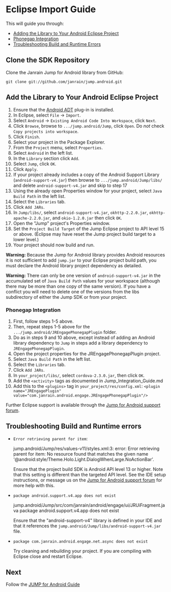 # Eclipse Import Guide

This will guide you through:

* [Adding the Library to Your Android Eclipse Project](#add-the-library-to-your-android-eclipse-project)
* [Phonegap Integration](#phonegap-integration)
* [Troubleshooting Build and Runtime Errors](#troubleshooting-build-and-runtime-errors)

## Clone the SDK Repository

Clone the Janrain Jump for Android library from GitHub:

    git clone git://github.com/janrain/jump.android.git

## Add the Library to Your Android Eclipse Project

1. Ensure that the [Android ADT](http://developer.android.com/sdk/eclipse-adt.html#installing) plug-in is
   installed.
2. In Eclipse, select `File` -> `Import`.
3. Select `Android` -> `Existing Android Code Into Workspace`, click `Next`.
4. Click `Browse`, browse to `.../jump.android/Jump`, click `Open`.
   Do *not* check `Copy projects into workspace`.
5. Click `Finish`.
6. Select your project in the Package Explorer.
7. From the `Project` menu, select `Properties`.
8. Select `Android` in the left list.
9. In the `Library` section click `Add`.
10. Select `Jump`, click `OK`.
11. Click `Apply`.
12. If your project already includes a copy of the Android Support Library (`android-support-v4.jar`)
    then browse to `.../jump.android/Jump/libs/` and delete `android-support-v4.jar` and skip to step 17
13. Using the already open Properties window for your project, select `Java Build Path` in the left list.
14. Select the `Libraries` tab.
15. Click `Add JARs`.
16. In `Jump/libs/`, select `android-support-v4.jar`, `okhttp-2.2.0.jar`, `okhttp-apache-2.2.0.jar`,
    and `okio-1.2.0.jar` then click `OK`.
17. Open the "Jump" project's Properties window.
17. Set the `Project Build Target` of the Jump Eclipse project to API level 15 or above. (Eclipse may have
    reset the Jump project build target to a lower level.)
18. Your project should now build and run.

**Warning:** Because the Jump for Android library provides Android resources it is not sufficient to add
`jump.jar` to your Eclipse project build path, you must declare the Android library project dependency
as detailed.

**Warning:** There can only be one version of `android-support-v4.jar` in the accumulated set of `Java Build
Path` values for your workspace (although there may be more than one copy of the same version). If you have
a conflict you will need to delete one of the versions from the libs subdirectory of either the Jump SDK or
from your project.

### Phonegap Integration

1.  First, follow steps 1-5 above.
2.  Then, repeat steps 1-5 above for the `.../jump.android/JREngagePhonegapPlugin` folder.
3.  Do as in steps 9 and 10 above, except instead of adding an Android library dependency to `Jump` in steps
    add a library dependency to `JREngagePhonegapPlugin`.
4.  Open the project properties for the JREngagePhonegapPlugin project.
5.  Select `Java Build Path` in the left list.
6.  Select the `Libraries` tab.
7.  Click `Add JARs`.
8.  In `your_project/libs/`, select `cordova-2.3.0.jar`, then click `OK`.
9.  Add the `<activity>` tags as documented in Jump_Integration_Guide.md
10. Add this to the `<plugins>` tag in `your_project/res/config.xml`:
    `<plugin name="JREngagePlugin" value="com.janrain.android.engage.JREngagePhonegapPlugin"/>`

Further Eclipse support is available through the
[Jump for Android support forum](https://support.janrain.com/forums/20122381-android-library-q-a).

## Troubleshooting Build and Runtime errors

* `Error retrieving parent for item`:

    jump.android/Jump/res/values-v11/styles.xml:3: error: Error retrieving parent for item: No
    resource found that matches the given name '@android:style/Theme.Holo.Light.DialogWhenLarge.NoActionBar'.

   Ensure that the project build SDK is Android API level 13 or higher. Note that this setting is different
   than the targeted API level. See the IDE setup instructions, or message us on the
   [Jump for Android support forum](https://support.janrain.com/forums/20122381-android-library-q-a) for
   more help with this.

* `package android.support.v4.app does not exist`

    jump.android/Jump/src/com/janrain/android/engage/ui/JRUiFragment.java
    package android.support.v4.app does not exist

   Ensure that the "android-support-v4" library is defined in your IDE and that it references the
   `jump.android/Jump/libs/android-support-v4.jar` file.

* `package com.janrain.android.engage.net.async does not exist`

  Try cleaning and rebuilding your project. If you are compiling with Eclipse close and restart Eclipse.

## Next

Follow the [JUMP for Android Guide](Jump_Integration_Guide.md)
